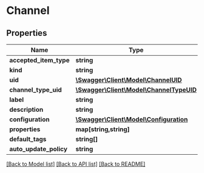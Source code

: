 # Channel

## Properties
Name | Type | Description | Notes
------------ | ------------- | ------------- | -------------
**accepted_item_type** | **string** |  | [optional] 
**kind** | **string** |  | [optional] 
**uid** | [**\Swagger\Client\Model\ChannelUID**](ChannelUID.md) |  | [optional] 
**channel_type_uid** | [**\Swagger\Client\Model\ChannelTypeUID**](ChannelTypeUID.md) |  | [optional] 
**label** | **string** |  | [optional] 
**description** | **string** |  | [optional] 
**configuration** | [**\Swagger\Client\Model\Configuration**](Configuration.md) |  | [optional] 
**properties** | **map[string,string]** |  | [optional] 
**default_tags** | **string[]** |  | [optional] 
**auto_update_policy** | **string** |  | [optional] 

[[Back to Model list]](../../README.md#documentation-for-models) [[Back to API list]](../../README.md#documentation-for-api-endpoints) [[Back to README]](../../README.md)

